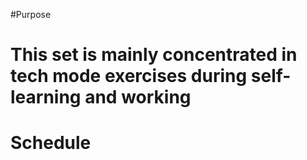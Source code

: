 #Purpose
# This set is mainly concentrated in tech mode exercises during self-learning and working
# Schedule


